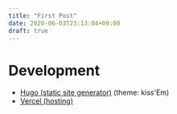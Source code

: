 ```yaml
---
title: "First Post"
date: 2020-06-03T23:13:04+09:00
draft: true
---
```


# **Development**

- [Hugo (static site generator)](https://gohugo.io/)  (theme: kiss'Em) 
- [Vercel (hosting)](https://vercel.com/) 








